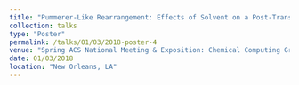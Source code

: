 ```yaml
---
title: "Pummerer-Like Rearrangement: Effects of Solvent on a Post-Transition State Bifurcation"
collection: talks
type: "Poster"
permalink: /talks/01/03/2018-poster-4
venue: "Spring ACS National Meeting & Exposition: Chemical Computing Group (CCG) Excellence Award for Graduate Students "
date: 01/03/2018
location: "New Orleans, LA"
---
```

